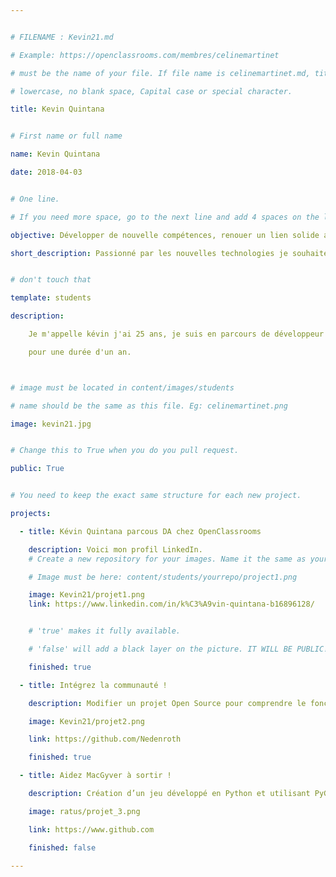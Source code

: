 ```yaml
---


# FILENAME : Kevin21.md

# Example: https://openclassrooms.com/membres/celinemartinet

# must be the name of your file. If file name is celinemartinet.md, title is celinemartinet.

# lowercase, no blank space, Capital case or special character.

title: Kevin Quintana


# First name or full name

name: Kevin Quintana

date: 2018-04-03


# One line.

# If you need more space, go to the next line and add 4 spaces on the left, as in 'description'.

objective: Développer de nouvelle compétences, renouer un lien solide avec l'apprentissage. Apprendre un métier qui me plaît.

short_description: Passionné par les nouvelles technologies je souhaite en apprendre plus sur le développement.


# don't touch that

template: students

description:

    Je m'appelle kévin j'ai 25 ans, je suis en parcours de développeur d'applications chez OpenClassrooms 

    pour une durée d'un an.



# image must be located in content/images/students

# name should be the same as this file. Eg: celinemartinet.png

image: kevin21.jpg


# Change this to True when you do you pull request.

public: True


# You need to keep the exact same structure for each new project.

projects:

  - title: Kévin Quintana parcous DA chez OpenClassrooms

    description: Voici mon profil LinkedIn. 
    # Create a new repository for your images. Name it the same as your nickname and profile picture.

    # Image must be here: content/students/yourrepo/project1.png

    image: Kevin21/projet1.png
    link: https://www.linkedin.com/in/k%C3%A9vin-quintana-b16896128/


    # 'true' makes it fully available.

    # 'false' will add a black layer on the picture. IT WILL BE PUBLIC!

    finished: true

  - title: Intégrez la communauté !

    description: Modifier un projet Open Source pour comprendre le fonctionnement de Git, de Github et des pull requests. 

    image: Kevin21/projet2.png

    link: https://github.com/Nedenroth

    finished: true

  - title: Aidez MacGyver à sortir !

    description: Création d’un jeu développé en Python et utilisant PyGame.

    image: ratus/projet_3.png

    link: https://www.github.com

    finished: false

---
```

